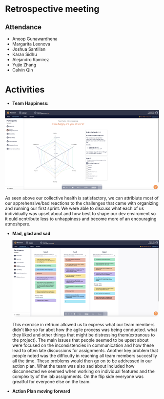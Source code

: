 # Retrospective meeting

## Attendance
- Anoop Gunawardhena
- Margarita Leonova
- Joshua Santillan
- Karan Sidhu
- Alejandro Ramirez
- Yujie Zhang
- Calvin Qin

# Activities
- **Team Happiness:**

![image](https://github.com/cse110-sp21-group26/cse110-sp21-group26/blob/main/admin/meetings/images/image%20(1).png)

  As seen above our collective health is satisfactory, we can attribiute most of our apprehensive/bad reactions to the challenges that came with       organizing and running our first sprint. We were able to discuss what each of us individually was upset about and how best to shape our dev       enviroment so it ould ocntribute less to unhappiness and become more of an encouraging atmoshpere.


- **Mad, glad and sad**

  ![image](https://github.com/cse110-sp21-group26/cse110-sp21-group26/blob/main/admin/meetings/images/screen_shot_2021-05-18_at_6.57.13_pm.png)
  
    This exercise in retrium allowed us to express what our team members didn't like so far abot how the agile process was being conducted. what   they liked and other things that might be distressing them(extranous to the project). The main issues that people seemed to be upset about were   focused on the inconsistencies in communication and how these lead to often late discussions for assignments. Another key problem that people noted was the difficulty in reaching all team members succesflly all the time. These problems would then go on to be addressed in our action plan. What   the team was also sad about included how disconnected we seemed when working on individual features and the complexity of the lab assignments.
  On the flip side everyone was greatful for everyone else on the team.
  
  
  
- **Action Plan moving forward**
   




